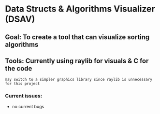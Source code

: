 # Data Structs & Algorithms Visualizer (DSAV)

## Goal: To create a tool that can visualize sorting algorithms

## Tools: Currently using raylib for visuals & C for the code
    may switch to a simpler graphics library since raylib is unnecessary for this project

### Current issues:
<ul>
    <li> no current bugs </li>
</ul>
